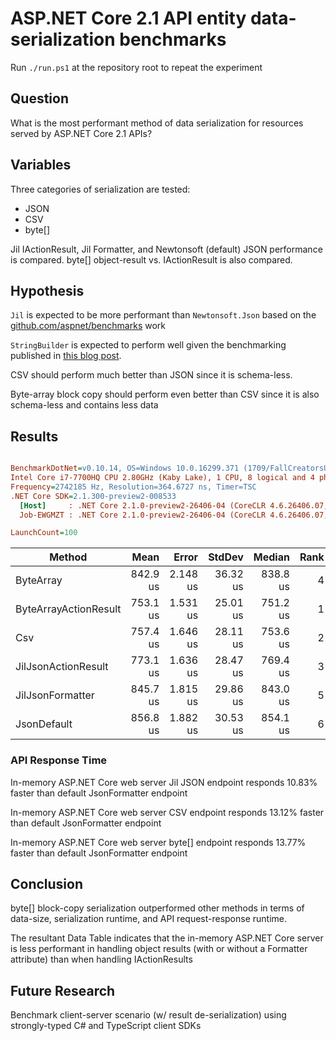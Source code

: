 # ASP.NET Core 2.1 API entity data-serialization benchmarks
Run `./run.ps1` at the repository root to repeat the experiment

## Question

What is the most performant method of data serialization for resources served by ASP.NET Core 2.1 APIs?

## Variables

Three categories of serialization are tested:

- JSON
- CSV
- byte[]

Jil IActionResult, Jil Formatter, and Newtonsoft (default) JSON performance is compared. byte[] object-result vs. IActionResult is also compared.

## Hypothesis

`Jil` is expected to be more performant than `Newtonsoft.Json` based on the [github.com/aspnet/benchmarks](https://github.com/aspnet/benchmarks) work

`StringBuilder` is expected to perform well given the benchmarking published in [this blog post](https://blogs.msdn.microsoft.com/dotnet/2018/04/18/performance-improvements-in-net-core-2-1/).

CSV should perform much better than JSON since it is schema-less.

Byte-array block copy should perform even better than CSV since it is also schema-less and contains less data

## Results

``` ini

BenchmarkDotNet=v0.10.14, OS=Windows 10.0.16299.371 (1709/FallCreatorsUpdate/Redstone3)
Intel Core i7-7700HQ CPU 2.80GHz (Kaby Lake), 1 CPU, 8 logical and 4 physical cores
Frequency=2742185 Hz, Resolution=364.6727 ns, Timer=TSC
.NET Core SDK=2.1.300-preview2-008533
  [Host]     : .NET Core 2.1.0-preview2-26406-04 (CoreCLR 4.6.26406.07, CoreFX 4.6.26406.04), 64bit RyuJIT
  Job-EWGMZT : .NET Core 2.1.0-preview2-26406-04 (CoreCLR 4.6.26406.07, CoreFX 4.6.26406.04), 64bit RyuJIT

LaunchCount=100  

```
|                Method |     Mean |    Error |   StdDev |   Median | Rank |
|---------------------- |---------:|---------:|---------:|---------:|-----:|
|             ByteArray | 842.9 us | 2.148 us | 36.32 us | 838.8 us |    4 |
| ByteArrayActionResult | 753.1 us | 1.531 us | 25.01 us | 751.2 us |    1 |
|                   Csv | 757.4 us | 1.646 us | 28.11 us | 753.6 us |    2 |
|   JilJsonActionResult | 773.1 us | 1.636 us | 28.47 us | 769.4 us |    3 |
|      JilJsonFormatter | 845.7 us | 1.815 us | 29.86 us | 843.0 us |    5 |
|           JsonDefault | 856.8 us | 1.882 us | 30.53 us | 854.1 us |    6 |

### API Response Time

In-memory ASP.NET Core web server Jil JSON endpoint responds 10.83% faster than default JsonFormatter endpoint

In-memory ASP.NET Core web server CSV endpoint responds 13.12% faster than default JsonFormatter endpoint

In-memory ASP.NET Core web server byte[] endpoint responds 13.77% faster than default JsonFormatter endpoint

## Conclusion

byte[] block-copy serialization outperformed other methods in terms of data-size, serialization runtime, and API request-response runtime.

The resultant Data Table indicates that the in-memory ASP.NET Core server is less performant in handling object results (with or without a Formatter attribute) than when handling IActionResults

## Future Research

Benchmark client-server scenario (w/ result de-serialization) using strongly-typed C# and TypeScript client SDKs

